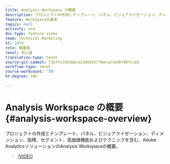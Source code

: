 ```yaml
---
title: Analysis Workspace の概要
description: プロジェクトの作成とテンプレート、パネル、ビジュアライゼーション、ディメンション、指標、セグメント、高価値機能およびテクニックを含む、Adobe AnalyticsソリューションのAnalysis Workspaceの概要。
feature: Workspaceの基本
topics: null
activity: use
doc-type: feature video
team: Technical Marketing
kt: 2474
role: 開業医
level: 初心者
translation-type: tm+mt
source-git-commit: f3b3fa7d91b0cb21005b57768ca23ed6700fcc03
workflow-type: tm+mt
source-wordcount: '59'
ht-degree: 10%

---
```



# Analysis Workspace の概要 {#analysis-workspace-overview}

プロジェクトの作成とテンプレート、パネル、ビジュアライゼーション、ディメンション、指標、セグメント、高価値機能およびテクニックを含む、Adobe AnalyticsソリューションのAnalysis Workspaceの概要。

>[!VIDEO](https://video.tv.adobe.com/v/26266/?quality=12)

